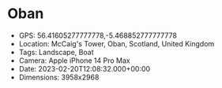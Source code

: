 # Oban

- GPS: 56.41605277777778,-5.468852777777778
- Location: McCaig's Tower, Oban, Scotland, United Kingdom
- Tags: Landscape, Boat
- Camera: Apple iPhone 14 Pro Max
- Date: 2023-02-20T12:08:32.000+00:00
- Dimensions: 3958x2968
